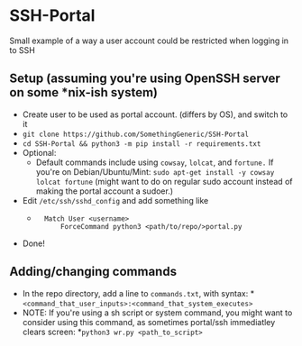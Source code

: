 # SSH-Portal
Small example of a way a user account could be restricted when logging in to SSH
## Setup (assuming you're using OpenSSH server on some *nix-ish system)
* Create user to be used as portal account. (differs by OS), and switch to it
* `git clone https://github.com/SomethingGeneric/SSH-Portal`
* `cd SSH-Portal && python3 -m pip install -r requirements.txt`
* Optional:
    * Default commands include using `cowsay`, `lolcat`, and `fortune.` If you're on Debian/Ubuntu/Mint: `sudo apt-get install -y cowsay lolcat fortune` (might want to do on regular sudo account instead of making the portal account a sudoer.)
* Edit `/etc/ssh/sshd_config` and add something like
    * ```
        Match User <username>
            ForceCommand python3 <path/to/repo/>portal.py
* Done!
## Adding/changing commands
* In the repo directory, add a line to `commands.txt`, with syntax:
    *```<command_that_user_inputs>:<command_that_system_executes>```
* NOTE: If you're using a sh script or system command, you might want to consider using this command, as sometimes portal/ssh immediatley clears screen:
    *```python3 wr.py <path_to_script>```
